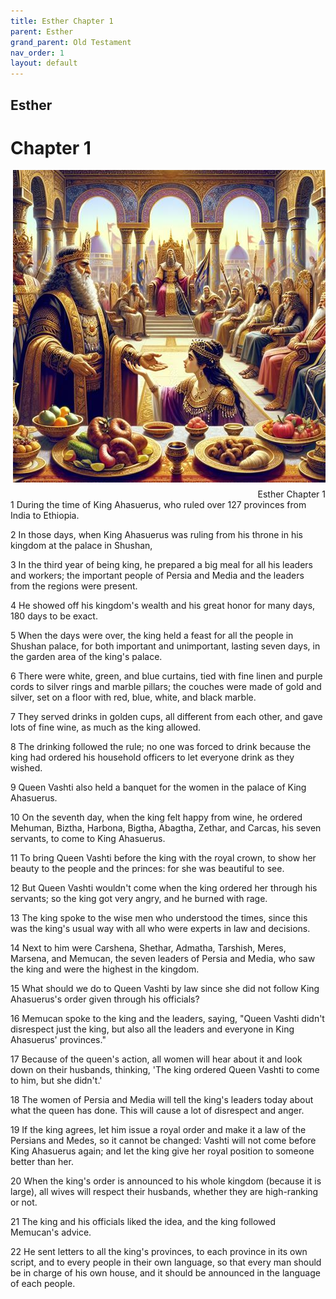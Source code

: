 ```yaml
---
title: Esther Chapter 1
parent: Esther
grand_parent: Old Testament
nav_order: 1
layout: default
---
```


## Esther

# Chapter 1

<div style="clear: both; text-align: right;">
    <img src="/assets/Image/Esther/500/1.jpg" alt="Esther Chapter 1" class="chapter-image" style="max-width: 100%; height: auto; float: right; margin: 0 0 10px 10px; padding-left: 10%;">
    <figcaption style="font-size: 14px;">Esther Chapter 1</figcaption>
</div>
1 During the time of King Ahasuerus, who ruled over 127 provinces from India to Ethiopia.

2 In those days, when King Ahasuerus was ruling from his throne in his kingdom at the palace in Shushan,

3 In the third year of being king, he prepared a big meal for all his leaders and workers; the important people of Persia and Media and the leaders from the regions were present.

4 He showed off his kingdom's wealth and his great honor for many days, 180 days to be exact.

5 When the days were over, the king held a feast for all the people in Shushan palace, for both important and unimportant, lasting seven days, in the garden area of the king's palace.

6 There were white, green, and blue curtains, tied with fine linen and purple cords to silver rings and marble pillars; the couches were made of gold and silver, set on a floor with red, blue, white, and black marble.

7 They served drinks in golden cups, all different from each other, and gave lots of fine wine, as much as the king allowed.

8 The drinking followed the rule; no one was forced to drink because the king had ordered his household officers to let everyone drink as they wished.

9 Queen Vashti also held a banquet for the women in the palace of King Ahasuerus.

10 On the seventh day, when the king felt happy from wine, he ordered Mehuman, Biztha, Harbona, Bigtha, Abagtha, Zethar, and Carcas, his seven servants, to come to King Ahasuerus.

11 To bring Queen Vashti before the king with the royal crown, to show her beauty to the people and the princes: for she was beautiful to see.

12 But Queen Vashti wouldn't come when the king ordered her through his servants; so the king got very angry, and he burned with rage.

13 The king spoke to the wise men who understood the times, since this was the king's usual way with all who were experts in law and decisions.

14 Next to him were Carshena, Shethar, Admatha, Tarshish, Meres, Marsena, and Memucan, the seven leaders of Persia and Media, who saw the king and were the highest in the kingdom.

15 What should we do to Queen Vashti by law since she did not follow King Ahasuerus's order given through his officials?

16 Memucan spoke to the king and the leaders, saying, "Queen Vashti didn't disrespect just the king, but also all the leaders and everyone in King Ahasuerus' provinces."

17 Because of the queen's action, all women will hear about it and look down on their husbands, thinking, 'The king ordered Queen Vashti to come to him, but she didn't.'

18 The women of Persia and Media will tell the king's leaders today about what the queen has done. This will cause a lot of disrespect and anger.

19 If the king agrees, let him issue a royal order and make it a law of the Persians and Medes, so it cannot be changed: Vashti will not come before King Ahasuerus again; and let the king give her royal position to someone better than her.

20 When the king's order is announced to his whole kingdom (because it is large), all wives will respect their husbands, whether they are high-ranking or not.

21 The king and his officials liked the idea, and the king followed Memucan's advice.

22 He sent letters to all the king's provinces, to each province in its own script, and to every people in their own language, so that every man should be in charge of his own house, and it should be announced in the language of each people.


